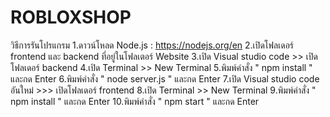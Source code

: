 # ROBLOXSHOP
วิธีการรันโปรแกรม
1.ดาวน์โหลด Node.js : https://nodejs.org/en
2.เปิดโฟลเดอร์ frontend และ backend ที่อยู่ในโฟลเตอร์ Website
3.เปิด Visual studio code >> เปิดโฟลเดอร์ backend
4.เปิด Terminal >> New Terminal
5.พิมพ์คำสั่ง " npm install " และกด Enter
6.พิมพ์คำสั่ง " node server.js " และกด Enter
7.เปิด Visual studio code อันใหม่ >>> เปิดโฟลเดอร์ frontend
8.เปิด Terminal >> New Terminal
9.พิมพ์คำสั่ง " npm install " และกด Enter
10.พิมพ์คำสั่ง " npm start " และกด Enter
